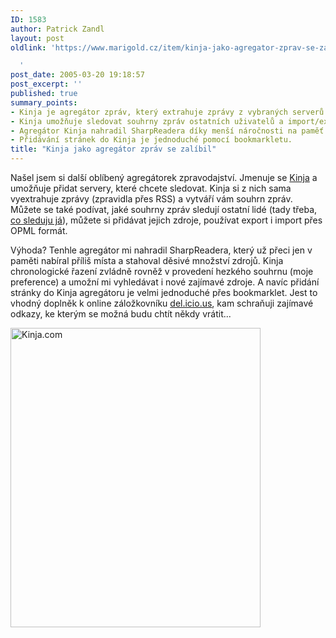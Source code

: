 ```yaml
---
ID: 1583
author: Patrick Zandl
layout: post
oldlink: 'https://www.marigold.cz/item/kinja-jako-agregator-zprav-se-zalibil

  '
post_date: 2005-03-20 19:18:57
post_excerpt: ''
published: true
summary_points:
- Kinja je agregátor zpráv, který extrahuje zprávy z vybraných serverů.
- Kinja umožňuje sledovat souhrny zpráv ostatních uživatelů a import/export OPML.
- Agregátor Kinja nahradil SharpReadera díky menší náročnosti na paměť.
- Přidávání stránek do Kinja je jednoduché pomocí bookmarkletu.
title: "Kinja jako agregátor zpráv se zalíbil"
---
```


<p>Našel jsem si další oblíbený agregátorek zpravodajství. Jmenuje se <a href="http://www.kinja.com">Kinja</a> a umožňuje přidat servery, které chcete sledovat. Kinja si z nich sama vyextrahuje zprávy (zpravidla přes RSS) a vytváří vám souhrn zpráv. Můžete se také podívat, jaké souhrny zpráv sledují ostatní lidé (tady třeba, <a href="http://kinja.com/user/tangero">co sleduju já</a>), můžete si přidávat jejich zdroje, používat export i import přes OPML formát. </p>

<p>Výhoda? Tenhle agregátor mi nahradil SharpReadera, který už přeci jen v paměti nabíral příliš místa a stahoval děsivé množství zdrojů. Kinja chronologické řazení zvládně rovněž v provedení hezkého souhrnu (moje preference) a umožní mi vyhledávat i nové zajímavé zdroje. A navíc přidání stránky do Kinja agregátoru je velmi jednoduché přes bookmarklet. Jest to vhodný doplněk k online záložkovníku <a href="http://del.icio.us/">del.icio.us</a>, kam schraňuji zajímavé odkazy, ke kterým se možná budu chtít někdy vrátit...
</p>

<p><img src="/wp-content/uploads/20050320-kinja.jpg" alt="Kinja.com" width="400" height="479" />
</p>